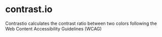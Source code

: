 # contrast.io
Contrastio calculates the contrast ratio between two colors following the Web Content Accessibility Guidelines (WCAG)
